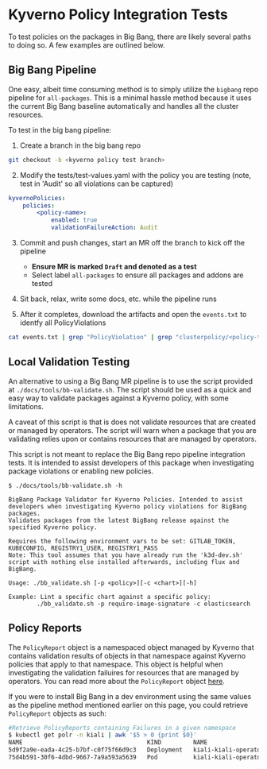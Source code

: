 # Kyverno Policy Integration Tests
To test policies on the packages in Big Bang, there are likely several paths to doing so. A few examples are outlined below.

## Big Bang Pipeline
 One easy, albeit time consuming method is to simply utilize the `bigbang` repo pipeline for `all-packages`. This is a minimal hassle method because it uses the current Big Bang baseline automatically and handles all the cluster resources.

To test in the big bang pipeline:
1. Create a branch in the big bang repo
```bash
git checkout -b <kyverno policy test branch>
```

2. Modify the tests/test-values.yaml with the policy you are testing (note, test in 'Audit' so all violations can be captured)
```yaml
kyvernoPolicies:
    policies:
        <policy-name>:
            enabled: true
            validationFailureAction: Audit
```

3. Commit and push changes, start an MR off the branch to kick off the pipeline
    - **Ensure MR is marked `Draft` and denoted as a test**
    - Select label `all-packages` to ensure all packages and addons are tested

4. Sit back, relax, write some docs, etc. while the pipeline runs

5. After it completes, download the artifacts and open the `events.txt` to identfy all PolicyViolations
```bash
cat events.txt | grep "PolicyViolation" | grep "clusterpolicy/<policy-title>" | sort -u >> policy_violations_<policy-title>.txt
```

## Local Validation Testing

An alternative to using a Big Bang MR pipeline is to use the script provided at `./docs/tools/bb-validate.sh`. The script should be used as a quick and easy way to validate packages against a Kyverno policy, with some limitations.

A caveat of this script is that is does not validate resources that are created or managed by operators. The script will warn when a package that you are validating relies upon or contains resources that are managed by operators. 

This script is not meant to replace the Big Bang repo pipeline integration tests. It is intended to assist developers of this package when investigating package violations or enabling new policies.
```console
$ ./docs/tools/bb-validate.sh -h

BigBang Package Validator for Kyverno Policies. Intended to assist developers when investigating Kyverno policy violations for BigBang packages.
Validates packages from the latest BigBang release against the specified Kyverno policy.

Requires the following environment vars to be set: GITLAB_TOKEN, KUBECONFIG, REGISTRY1_USER, REGISTRY1_PASS
Note: This tool assumes that you have already run the 'k3d-dev.sh' script with nothing else installed afterwards, including flux and BigBang.

Usage: ./bb_validate.sh [-p <policy>][-c <chart>][-h]

Example: Lint a specific chart against a specific policy:
        ./bb_validate.sh -p require-image-signature -c elasticsearch
```

## Policy Reports
The `PolicyReport` object is a namespaced object managed by Kyverno that contains validation results of objects in that namespace against Kyverno policies that apply to that namespace. This object is helpful when investigating the validation failuires for resources that are managed by operators. You can read more about the `PolicyReport` object [here](https://kyverno.io/docs/policy-reports/).

If you were to install Big Bang in a dev environment using the same values as the pipeline method mentioned earlier on this page, you could retrieve `PolicyReport` objects as such:
```bash
#Retrieve PolicyReports containing Failures in a given namespace
$ kubectl get polr -n kiali | awk '$5 > 0 {print $0}'
NAME                                   KIND         NAME                                    PASS   FAIL   WARN   ERROR   SKIP   AGE
5d9f2a9e-eada-4c25-b7bf-c0f75f66d9c3   Deployment   kiali-kiali-operator                    0      1      0      0       0      9m39s
75d4b591-30f6-4dbd-9667-7a9a593a5639   Pod          kiali-kiali-operator-794ddf9585-lcspg   0      1      0      0       0      9m39s
```